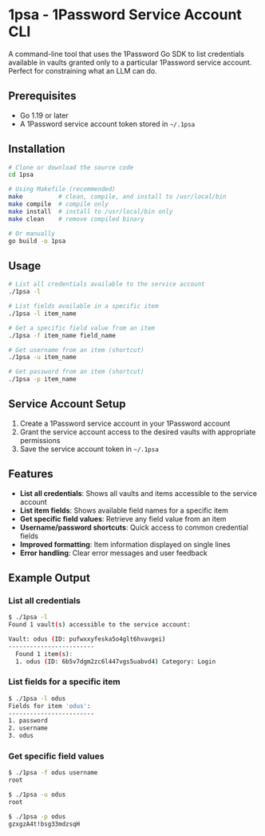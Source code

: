 # 1psa - 1Password Service Account CLI

A command-line tool that uses the 1Password Go SDK to list credentials available in vaults granted only to a particular 1Password service account. Perfect for constraining what an LLM can do.

## Prerequisites

- Go 1.19 or later
- A 1Password service account token stored in `~/.1psa`

## Installation

```bash
# Clone or download the source code
cd 1psa

# Using Makefile (recommended)
make          # clean, compile, and install to /usr/local/bin
make compile  # compile only
make install  # install to /usr/local/bin only
make clean    # remove compiled binary

# Or manually
go build -o 1psa
```

## Usage

```bash
# List all credentials available to the service account
./1psa -l

# List fields available in a specific item
./1psa -l item_name

# Get a specific field value from an item
./1psa -f item_name field_name

# Get username from an item (shortcut)
./1psa -u item_name

# Get password from an item (shortcut)
./1psa -p item_name
```

## Service Account Setup

1. Create a 1Password service account in your 1Password account
2. Grant the service account access to the desired vaults with appropriate permissions
3. Save the service account token in `~/.1psa`

## Features

- **List all credentials**: Shows all vaults and items accessible to the service account
- **List item fields**: Shows available field names for a specific item
- **Get specific field values**: Retrieve any field value from an item
- **Username/password shortcuts**: Quick access to common credential fields
- **Improved formatting**: Item information displayed on single lines
- **Error handling**: Clear error messages and user feedback

## Example Output

### List all credentials
```bash
$ ./1psa -l
Found 1 vault(s) accessible to the service account:

Vault: odus (ID: pufwxxyfeska5o4glt6hvavgei)
------------------------
  Found 1 item(s):
  1. odus (ID: 6b5v7dgm2zc6l447vgs5uabvd4) Category: Login
```

### List fields for a specific item
```bash
$ ./1psa -l odus
Fields for item 'odus':
------------------------
1. password
2. username
3. odus
```

### Get specific field values
```bash
$ ./1psa -f odus username
root

$ ./1psa -u odus
root

$ ./1psa -p odus
gzxgzA4t!bsg33mdzsqH
```
